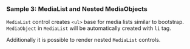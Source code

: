 ### Sample 3: MediaList and Nested MediaObjects

`MediaList` control creates `<ul>` base for media lists similar to bootstrap. `MediaObject` in `MediaList` will be automatically created with `li` tag.

Additionally it is possible to render nested `MediaList` controls.